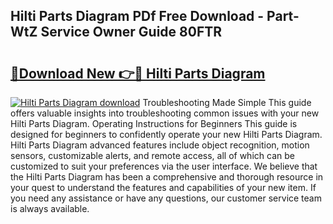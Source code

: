 ## Hilti Parts Diagram PDf Free Download - Part-WtZ Service Owner Guide 80FTR

# <h2><a href="http://dfrhis6.blite.top/?on=Hilti+Parts+Diagram">🔗Download New 👉🔴 Hilti Parts Diagram</a></h2>

[![Hilti Parts Diagram download](https://i.imgur.com/lujVjoI.png)](http://dfrhis6.blite.top/?on=Hilti+Parts+Diagram)
Troubleshooting Made Simple This guide offers valuable insights into troubleshooting common issues with your new Hilti Parts Diagram. Operating Instructions for Beginners This guide is designed for beginners to confidently operate your new Hilti Parts Diagram. Hilti Parts Diagram advanced features include object recognition, motion sensors, customizable alerts, and remote access, all of which can be customized to suit your preferences via the user interface. We believe that the Hilti Parts Diagram has been a comprehensive and thorough resource in your quest to understand the features and capabilities of your new item. If you need any assistance or have any questions, our customer service team is always available.
